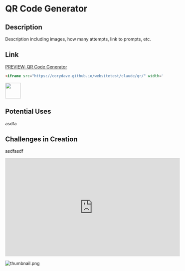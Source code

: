 # QR Code Generator

## Description

Description including images, how many attempts, link to prompts, etc.

## Link

[PREVIEW: QR Code Generator](https://corydave.github.io/websitetest/claude/qr/)

```html
<iframe src="https://corydave.github.io/websitetest/claude/qr/" width="500" height="900" frameborder="0"></iframe>
```

<img src="https://raw.githubusercontent.com/FortAwesome/Font-Awesome/6.x/svgs/solid/crown.svg" width="50" height="50">


## Potential Uses

asdfa

## Challenges in Creation

asdfasdf


  <iframe width="560" height="315" src="https://www.youtube.com/embed/ix0uXtj_eBU?si=gA58hd8_3C_NtIOE" title="YouTube video player" frameborder="0" allow="accelerometer; autoplay; clipboard-write; encrypted-media; gyroscope; picture-in-picture; web-share" referrerpolicy="strict-origin-when-cross-origin" allowfullscreen></iframe>

![thumbnail.png](https://www.youtube.com/watch?v=TuJnblwWLIs)
